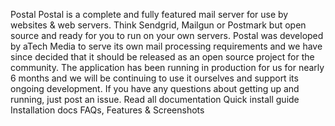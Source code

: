 Postal Postal is a complete and fully featured mail server for use by websites & web servers. Think Sendgrid, Mailgun or Postmark but open source and ready for you to run on your own servers. Postal was developed by aTech Media to serve its own mail processing requirements and we have since decided that it should be released as an open source project for the community. The application has been running in production for us for nearly 6 months and we will be continuing to use it ourselves and support its ongoing development. If you have any questions about getting up and running, just post an issue. Read all documentation Quick install guide Installation docs FAQs, Features & Screenshots
